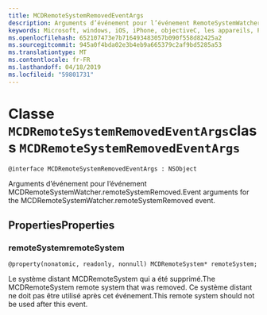 ```yaml
---
title: MCDRemoteSystemRemovedEventArgs
description: Arguments d’événement pour l’événement RemoteSystemWatcher RemoteSystemRemoved.
keywords: Microsoft, windows, iOS, iPhone, objectiveC, les appareils, Project Rome connectés
ms.openlocfilehash: 652107473e7b716493483057b090f558d82425a2
ms.sourcegitcommit: 945a0f4bda02e3b4eb9a665379c2af9bd5285a53
ms.translationtype: MT
ms.contentlocale: fr-FR
ms.lasthandoff: 04/18/2019
ms.locfileid: "59801731"
---
```

# <a name="class-mcdremotesystemremovedeventargs"></a><span data-ttu-id="adee3-104">Classe `MCDRemoteSystemRemovedEventArgs`</span><span class="sxs-lookup"><span data-stu-id="adee3-104">class `MCDRemoteSystemRemovedEventArgs`</span></span> 

```
@interface MCDRemoteSystemRemovedEventArgs : NSObject
```  

<span data-ttu-id="adee3-105">Arguments d’événement pour l’événement MCDRemoteSystemWatcher.remoteSystemRemoved.</span><span class="sxs-lookup"><span data-stu-id="adee3-105">Event arguments for the MCDRemoteSystemWatcher.remoteSystemRemoved event.</span></span>

## <a name="properties"></a><span data-ttu-id="adee3-106">Properties</span><span class="sxs-lookup"><span data-stu-id="adee3-106">Properties</span></span>

### <a name="remotesystem"></a><span data-ttu-id="adee3-107">remoteSystem</span><span class="sxs-lookup"><span data-stu-id="adee3-107">remoteSystem</span></span>
`@property(nonatomic, readonly, nonnull) MCDRemoteSystem* remoteSystem;`

<span data-ttu-id="adee3-108">Le système distant MCDRemoteSystem qui a été supprimé.</span><span class="sxs-lookup"><span data-stu-id="adee3-108">The MCDRemoteSystem remote system that was removed.</span></span> <span data-ttu-id="adee3-109">Ce système distant ne doit pas être utilisé après cet événement.</span><span class="sxs-lookup"><span data-stu-id="adee3-109">This remote system should not be used after this event.</span></span>